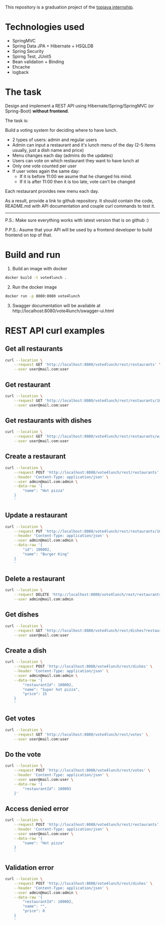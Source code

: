 This repository is a graduation project of the [topjava internship](https://javaops.ru/view/topjava).

# Technologies used

* SpringMVC
* Spring Data JPA + Hibernate + HSQLDB
* Spring Security
* Spirng Test, JUnit5
* Bean validation + Binding
* Ehcache
* logback

# The task

Design and implement a REST API using Hibernate/Spring/SpringMVC (or Spring-Boot) **without frontend**.

The task is:

Build a voting system for deciding where to have lunch.

 * 2 types of users: admin and regular users
 * Admin can input a restaurant and it's lunch menu of the day (2-5 items usually, just a dish name and price)
 * Menu changes each day (admins do the updates)
 * Users can vote on which restaurant they want to have lunch at
 * Only one vote counted per user
 * If user votes again the same day:
    - If it is before 11:00 we asume that he changed his mind.
    - If it is after 11:00 then it is too late, vote can't be changed

Each restaurant provides new menu each day.

As a result, provide a link to github repository. It should contain the code, README.md with API documentation and couple curl commands to test it.

-----------------------------
P.S.: Make sure everything works with latest version that is on github :)

P.P.S.: Asume that your API will be used by a frontend developer to build frontend on top of that.

# Build and run

1. Build an image with docker
```sh
docker build -t vote4lunch .
```

2. Run the docker image
```sh
docker run -p 8080:8080 vote4lunch
```

3. Swagger documentation will be available at http://localhost:8080/vote4lunch/swagger-ui.html

# REST API curl examples

## Get all restaurants
```sh
curl --location \
    --request GET 'http://localhost:8080/vote4lunch/rest/restaurants' \
    --user user@mail.com:user
```

## Get restaurant
```sh
curl --location \
    --request GET 'http://localhost:8080/vote4lunch/rest/restaurants/100002' \
    --user user@mail.com:user
```

## Get restaurants with dishes
```sh
curl --location \
    --request GET 'http://localhost:8080/vote4lunch/rest/restaurants/with-dishes' \
    --user user@mail.com:user
```

## Create a restaurant
```sh
curl --location \
    --request POST 'http://localhost:8080/vote4lunch/rest/restaurants' \
    --header 'Content-Type: application/json' \
    --user admin@mail.com:admin \
    --data-raw '{
        "name": "Hot pizza"
    }
    '
```

## Update a restaurant
```sh
curl --location \
    --request PUT 'http://localhost:8080/vote4lunch/rest/restaurants/100002' \
    --header 'Content-Type: application/json' \
    --user admin@mail.com:admin \
    --data-raw '{
        "id": 100002,
        "name": "Burger King"
    }
    '
```

## Delete a restaurant
```sh
curl --location \
    --request DELETE 'http://localhost:8080/vote4lunch/rest/restaurants/100002' \
    --user admin@mail.com:admin
```

## Get dishes
```sh
curl --location \
    --request GET 'http://localhost:8080/vote4lunch/rest/dishes?restaurantId=100002' \
    --user user@mail.com:user
```

## Create a dish
```sh
curl --location \
    --request POST 'http://localhost:8080/vote4lunch/rest/dishes' \
    --header 'Content-Type: application/json' \
    --user admin@mail.com:admin \
    --data-raw '{
        "restaurantId": 100002,
        "name": "Super hot pizza",
        "price": 15
    }
    '
```

## Get votes
```sh
curl --location \
    --request GET 'http://localhost:8080/vote4lunch/rest/votes' \
    --user user@mail.com:user
```

## Do the vote
```sh
curl --location \
    --request POST 'http://localhost:8080/vote4lunch/rest/votes' \
    --header 'Content-Type: application/json' \
    --user user@mail.com:user \
    --data-raw '{
        "restaurantId": 100003
    }'
```

## Access denied error
```sh
curl --location \
    --request POST 'http://localhost:8080/vote4lunch/rest/restaurants' \
    --header 'Content-Type: application/json' \
    --user user@mail.com:user \
    --data-raw '{
        "name": "Hot pizza"
    }
    '
```

## Validation error
```sh
curl --location \
    --request POST 'http://localhost:8080/vote4lunch/rest/dishes' \
    --header 'Content-Type: application/json' \
    --user admin@mail.com:admin \
    --data-raw '{
        "restaurantId": 100002,
        "name": "",
        "price": 0
    }
    '
```
